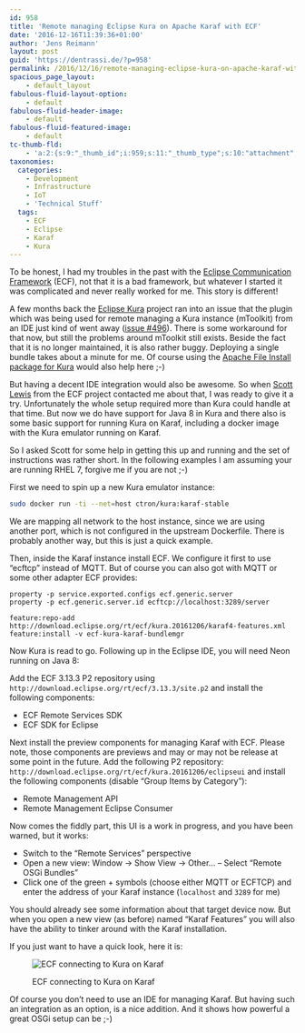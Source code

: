 ```yaml
---
id: 958
title: 'Remote managing Eclipse Kura on Apache Karaf with ECF'
date: '2016-12-16T11:39:36+01:00'
author: 'Jens Reimann'
layout: post
guid: 'https://dentrassi.de/?p=958'
permalink: /2016/12/16/remote-managing-eclipse-kura-on-apache-karaf-with-ecf/
spacious_page_layout:
    - default_layout
fabulous-fluid-layout-option:
    - default
fabulous-fluid-header-image:
    - default
fabulous-fluid-featured-image:
    - default
tc-thumb-fld:
    - 'a:2:{s:9:"_thumb_id";i:959;s:11:"_thumb_type";s:10:"attachment";}'
taxonomies:
  categories:
    - Development
    - Infrastructure
    - IoT
    - 'Technical Stuff'
  tags:
    - ECF
    - Eclipse
    - Karaf
    - Kura
---
```


To be honest, I had my troubles in the past with the [Eclipse Communication Framework](https://eclipse.org/ecf/) (ECF), not that it is a bad framework, but whatever I started it was complicated and never really worked for me. This story is different!

<!-- more -->

A few months back the [Eclipse Kura](http://eclipse.org/kura) project ran into an issue that the plugin which was being used for remote managing a Kura instance (mToolkit) from an IDE just kind of went away ([issue #496](https://github.com/eclipse/kura/issues/496)). There is some workaround for that now, but still the problems around mToolkit still exists. Beside the fact that it is no longer maintained, it is also rather buggy. Deploying a single bundle takes about a minute for me. Of course using the [Apache File Install package for Kura](https://dentrassi.de/kura-addons/#apache-file-install) would also help here ;-)

But having a decent IDE integration would also be awesome. So when [Scott Lewis](http://www.composent.com/) from the ECF project contacted me about that, I was ready to give it a try. Unfortunately the whole setup required more than Kura could handle at that time. But now we do have support for Java 8 in Kura and there also is some basic support for running Kura on Karaf, including a docker image with the Kura emulator running on Karaf.

So I asked Scott for some help in getting this up and running and the set of instructions was rather short. In the following examples I am assuming your are running RHEL 7, forgive me if you are not ;-)

First we need to spin up a new Kura emulator instance:

```bash
sudo docker run -ti --net=host ctron/kura:karaf-stable
```

We are mapping all network to the host instance, since we are using another port, which is not configured in the upstream Dockerfile. There is probably another way, but this is just a quick example.

Then, inside the Karaf instance install ECF. We configure it first to use “ecftcp” instead of MQTT. But of course you can also got with MQTT or some other adapter ECF provides:

```
property -p service.exported.configs ecf.generic.server
property -p ecf.generic.server.id ecftcp://localhost:3289/server

feature:repo-add http://download.eclipse.org/rt/ecf/kura.20161206/karaf4-features.xml
feature:install -v ecf-kura-karaf-bundlemgr
```

Now Kura is read to go. Following up in the Eclipse IDE, you will need Neon running on Java 8:

Add the ECF 3.13.3 P2 repository using `http://download.eclipse.org/rt/ecf/3.13.3/site.p2` and install the following components:

- ECF Remote Services SDK
- ECF SDK for Eclipse

Next install the preview components for managing Karaf with ECF. Please note, those components are previews and may or may not be release at some point in the future. Add the following P2 repository: `http://download.eclipse.org/rt/ecf/kura.20161206/eclipseui` and install the following components (disable <q>Group Items by Category</q>):

- Remote Management API
- Remote Management Eclipse Consumer

Now comes the fiddly part, this UI is a work in progress, and you have been warned, but it works:

- Switch to the <q>Remote Services</q> perspective
- Open a new view: Window -&gt; Show View -&gt; Other… – Select <q>Remote OSGi Bundles</q>
- Click one of the green + symbols (choose either MQTT or ECFTCP) and enter the address of your Karaf instance (`localhost` and `3289` for me)

You should already see some information about that target device now. But when you open a new view (as before) named <q>Karaf Features</q> you will also have the ability to tinker around with the Karaf installation.

If you just want to have a quick look, here it is:

<figure>

![ECF connecting to Kura on Karaf](https://dentrassi.de/wp-content/uploads/kura_karaf_ecf_1.png)

<figcaption>ECF connecting to Kura on Karaf</figcaption></figure>

Of course you don’t need to use an IDE for managing Karaf. But having such an integration as an option, is a nice addition. And it shows how powerful a great OSGi setup can be ;-)
